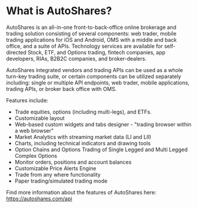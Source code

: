 # What is AutoShares?

AutoShares is an all-in-one front-to-back-office online brokerage and trading solution consisting of several components: web trader, mobile trading applications for iOS and Android, OMS with a middle and back office, and a suite of APIs. Technology services are available for self-directed Stock, ETF, and Options trading, fintech companies, app developers, RIAs, B2B2C companies, and broker-dealers.  

AutoShares integrated vendors and trading APIs can be used as a whole turn-key trading suite, or certain components can be utilized separately including: single or multiple API endpoints, web trader, mobile applications, trading APIs, or broker back office with OMS.

Features include:

* Trade equities, options \(including multi-legs\), and ETFs.
* Customizable layout 
* Web-based custom widgets and tabs designer - "trading browser within a web browser" 
* Market Analytics with streaming market data \(LI and LII\)
* Charts, including technical indicators and drawing tools
* Option Chains and Options Trading of Single Legged and Multi Legged Complex Options
* Monitor orders, positions and account balances 
* Customizable Price Alerts Engine
* Trade from any where functionality
* Paper trading/simulated trading mode 

Find more information about the features of AutoShares here: https://autoshares.com/api
